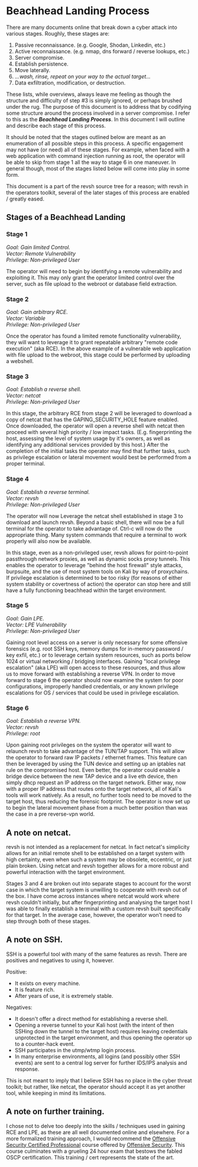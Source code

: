 
# Beachhead Landing Process

There are many documents online that break down a cyber attack into various stages. Roughly, these stages are:

1. Passive reconnaissance. (e.g. Google, Shodan, Linkedin, etc.)
2. Active reconnaissance. (e.g. nmap, dns forward / reverse lookups, etc.)
3. Server compromise.
4. Establish persistence.
5. Move laterally.
6. *...wash, rinse, repeat on your way to the actual target...*
7. Data exfiltration, modification, or destruction.

These lists, while overviews, always leave me feeling as though the structure and difficulty of step #3 is simply ignored, or perhaps brushed under the rug. The purpose of this document is to address that by codifying some structure around the process involved in a server compromise. I refer to this as the ***Beachhead Landing Process***. In this document I will outline and describe each stage of this process.

It should be noted that the stages outlined below are meant as an enumeration of all possible steps in this process. A specific engagement may not have (or need) all of these stages. For example, when faced with a web application with command injection running as root, the operator will be able to skip from stage 1 all the way to stage 6 in one maneuver. In general though, most of the stages listed below will come into play in some form.

This document is a part of the revsh source tree for a reason; with revsh in the operators toolkit, several of the later stages of this process are enabled / greatly eased.

## Stages of a Beachhead Landing 

### Stage 1

*Goal: Gain limited Control.*<br>
*Vector: Remote Vulnerability*<br>
*Privilege: Non-privileged User*

The operator will need to begin by identifying a remote vulnerability and exploiting it. This may only grant the operator limited control over the server, such as file upload to the webroot or database field extraction.

### Stage 2

*Goal: Gain arbitrary RCE.*<br>
*Vector: Variable*<br>
*Privilege: Non-privileged User*

Once the operator has found a limited remote functionality vulnerability, they will want to leverage it to grant repeatable arbitrary "remote code execution" (aka RCE). In the above example of a vulnerable web application with file upload to the webroot, this stage could be performed by uploading a webshell.

### Stage 3

*Goal: Establish a reverse shell.*<br>
*Vector: netcat*<br>
*Privilege: Non-privileged User*

In this stage, the arbitrary RCE from stage 2 will be leveraged to download a copy of netcat that has the GAPING_SECURITY_HOLE feature enabled. Once downloaded, the operator will open a reverse shell with netcat then proceed with several high priority / low impact tasks. (E.g. fingerprinting the host, assessing the level of system usage by it's owners, as well as identifying any additional services provided by this host.) After the completion of the initial tasks the operator may find that further tasks, such as privilege escalation or lateral movement would best be performed from a proper terminal.

### Stage 4

*Goal: Establish a reverse terminal.*<br>
*Vector: revsh*<br>
*Privilege: Non-privileged User*

The operator will now Leverage the netcat shell established in stage 3 to download and launch revsh. Beyond a basic shell, there will now be a full terminal for the operator to take advantage of. Ctrl-c will now do the appropriate thing. Many system commands that require a terminal to work properly will also now be available.

In this stage, even as a non-privileged user, revsh allows for point-to-point passthrough network proxies, as well as dynamic socks proxy tunnels. This enables the operator to leverage "behind the host firewall" style attacks, burpsuite, and the use of most system tools on Kali by way of proxychains. If privilege escalation is determined to be too risky (for reasons of either system stability or covertness of action) the operator can stop here and still have a fully functioning beachhead within the target environment.

### Stage 5

*Goal: Gain LPE.*<br>
*Vector: LPE Vulnerability*<br>
*Privilege: Non-privileged User*

Gaining root level access on a server is only necessary for some offensive forensics (e.g. root SSH keys, memory dumps for in-memory password / key exfil, etc.) or to leverage certain system resources, such as ports below 1024 or virtual networking / bridging interfaces. Gaining "local privilege escalation" (aka LPE) will open access to these resources, and thus allow us to move forward with establishing a reverse VPN. In order to move forward to stage 6 the operator should now examine the system for poor configurations, improperly handled credentials, or any known privilege escalations for OS / services that could be used in privilege escalation.

### Stage 6

*Goal: Establish a reverse VPN.*<br>
*Vector: revsh*<br>
*Privilege: root*

Upon gaining root privileges on the system the operator will want to relaunch revsh to take advantage of the TUN/TAP support. This will allow the operator to forward raw IP packets / ethernet frames. This feature can then be leveraged by using the TUN device and setting up an iptables nat rule on the compromised host. Even better, the operator could enable a bridge device between the new TAP device and a live eth device, then simply dhcp request an IP address on the target network. Either way, now with a proper IP address that routes onto the target network, all of Kali's tools will work natively. As a result, no further tools need to be moved to the target host, thus reducing the forensic footprint. The operator is now set up to begin the lateral movement phase from a much better position than was the case in a pre reverse-vpn world.

## A note on netcat.

revsh is not intended as a replacement for netcat. In fact netcat's simplicity allows for an initial remote shell to be established on a target system with high certainty, even when such a system may be obsolete, eccentric, or just plain broken. Using netcat and revsh together allows for a more robust and powerful interaction with the target environment. 

Stages 3 and 4 are broken out into separate stages to account for the worst case in which the target system is unwilling to cooperate with revsh out of the box. I have come across instances where netcat would work where revsh couldn't initially, but after fingerprinting and analysing the target host I was able to finally establish a terminal with a custom revsh built specifically for that target. In the average case, however, the operator won't need to step through both of these stages.


## A note on SSH.

SSH is a powerful tool with many of the same features as revsh. There are positives and negatives to using it, however.

Positive:
- It exists on every machine.
- It is feature rich.
- After years of use, it is extremely stable.

Negatives:
- It doesn't offer a direct method for establishing a reverse shell.
- Opening a reverse tunnel to your Kali host (with the intent of then SSHing down the tunnel to the target host) requires leaving credentials unprotected in the target environment, and thus opening the operator up to a counter-hack event.
- SSH participates in the utmp/wtmp login process.
- In many enterprise environments, all logins (and possibly other SSH events) are sent to a central log server for further IDS/IPS analysis and response.

This is not meant to imply that I believe SSH has no place in the cyber threat toolkit; but rather, like netcat, the operator should accept it as yet another tool, while keeping in mind its limitations.

## A note on further training.

I chose not to delve too deeply into the skills / techniques used in gaining RCE and LPE, as these are all well documented online and elsewhere. For a more formalized training approach, I would recommend the [Offensive Security Certified Professional](https://www.offensive-security.com/information-security-certifications/oscp-offensive-security-certified-professional/) course offered by [Offensive Security](https://www.offensive-security.com/). This course culminates with a grueling 24 hour exam that bestows the fabled OSCP certification. This training / cert represents the state of the art.

